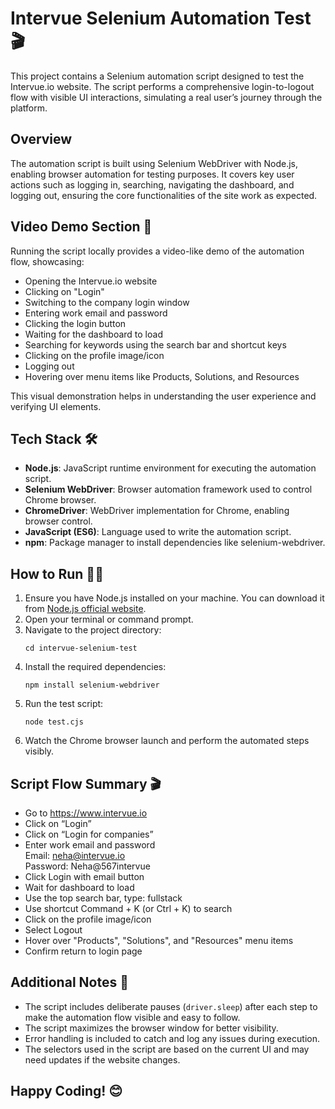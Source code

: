 # Intervue Selenium Automation Test 🎬

This project contains a Selenium automation script designed to test the Intervue.io website. The script performs a comprehensive login-to-logout flow with visible UI interactions, simulating a real user’s journey through the platform.

## Overview

The automation script is built using Selenium WebDriver with Node.js, enabling browser automation for testing purposes. It covers key user actions such as logging in, searching, navigating the dashboard, and logging out, ensuring the core functionalities of the site work as expected.

## Video Demo Section 🎥

Running the script locally provides a video-like demo of the automation flow, showcasing:

- Opening the Intervue.io website
- Clicking on "Login"
- Switching to the company login window
- Entering work email and password
- Clicking the login button
- Waiting for the dashboard to load
- Searching for keywords using the search bar and shortcut keys
- Clicking on the profile image/icon
- Logging out
- Hovering over menu items like Products, Solutions, and Resources

This visual demonstration helps in understanding the user experience and verifying UI elements.

## Tech Stack 🛠️

- **Node.js**: JavaScript runtime environment for executing the automation script.
- **Selenium WebDriver**: Browser automation framework used to control Chrome browser.
- **ChromeDriver**: WebDriver implementation for Chrome, enabling browser control.
- **JavaScript (ES6)**: Language used to write the automation script.
- **npm**: Package manager to install dependencies like selenium-webdriver.

## How to Run 🏃‍♂️

1. Ensure you have Node.js installed on your machine. You can download it from [Node.js official website](https://nodejs.org/).
2. Open your terminal or command prompt.
3. Navigate to the project directory:
   ```
   cd intervue-selenium-test
   ```
4. Install the required dependencies:
   ```
   npm install selenium-webdriver
   ```
5. Run the test script:
   ```
   node test.cjs
   ```
6. Watch the Chrome browser launch and perform the automated steps visibly.

## Script Flow Summary 🎬

- Go to https://www.intervue.io
- Click on “Login”
- Click on “Login for companies”
- Enter work email and password  
  Email: neha@intervue.io  
  Password: Neha@567intervue
- Click Login with email button
- Wait for dashboard to load
- Use the top search bar, type: fullstack
- Use shortcut Command + K (or Ctrl + K) to search
- Click on the profile image/icon
- Select Logout
- Hover over "Products", "Solutions", and "Resources" menu items
- Confirm return to login page

## Additional Notes 📌

- The script includes deliberate pauses (`driver.sleep`) after each step to make the automation flow visible and easy to follow.
- The script maximizes the browser window for better visibility.
- Error handling is included to catch and log any issues during execution.
- The selectors used in the script are based on the current UI and may need updates if the website changes.

## Happy Coding! 😊
